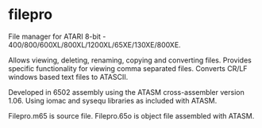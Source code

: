 # filepro
File manager for ATARI 8-bit - 400/800/600XL/800XL/1200XL/65XE/130XE/800XE.

Allows viewing, deleting, renaming, copying and converting files.
Provides specific functionality for viewing comma separated files. Converts CR/LF windows based text files to ATASCII.

Developed in 6502 assembly using the ATASM cross-assembler version 1.06.
Using iomac and sysequ libraries as included with ATASM.

Filepro.m65 is source file. Filepro.65o is object file assembled with ATASM.
